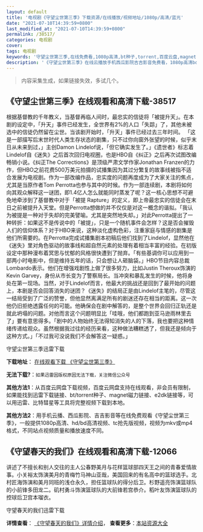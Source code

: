 ```yaml
---
layout: default
title: '电视剧《守望尘世第三季》下载资源/在线播放/视频地址/1080p/高清/蓝光'
date: "2021-07-10T14:39:59+0800"
last_modified_at: "2021-07-10T14:39:59+0800"
permalink: /38517/
categories: 电视剧
cover:
tags: 电视剧
keywords: '守望尘世第三季,在线免费看,1080p高清,bt种子,torrent,百度云盘,magnet,磁力链,迅雷下载资源'
description: '《守望尘世第三季》在线云播放手机西瓜影院吉吉影音免费看，1080p高清bd/hd未删减完整版和tc抢先枪版，mkv/mp4格式，附带bt/torrent种子、magnet/磁力链、百度云盘、网盘资源迅雷下载链接'
---
```


>内容采集生成，如果链接失效，多试几个。


## 《守望尘世第三季》在线观看和高清下载-38517

根据基督教的千年教义，当基督再临人间时，最忠实的信徒将「被提升天」。在本剧的设定中，「升天」事件已经发生，全世界有2%的人口「失踪」了，其他未被选中的信徒仍然留在尘世。当该剧开始时，「升天」事件已经过去三年时间。 「这是一部描写后末世时代人类生存状态的剧集，只不过你向窗外张望的时候，似乎末日从未来到过，」主创Damon Lindelof说，「但它确实发生了。」《遗世者》标志着Lindelof自《迷失》之后首次回归电视圈，也是HBO自《纠正》之后再次试图改编畅销小说。《纠正The Corrections》是顶级严肃文学作家Jonathan Franzen的力作，但HBO之前花费500万美元拍摄的试播集因为其过分繁复的故事线被指不适合发展为电视剧。作为一部改编作品，忠实度的问题再度成为了大家关注的焦点，尤其是当原作者Tom Perrotta也参与其中的时候。作为一部连续剧，本剧将如何向其观众解释这一谜团，即1.4亿人怎么就能同时蒸发了呢？这一核心思想不可避免地牵涉到了基督教中对于「被提 Rapture」的定义，即上帝最忠实的信徒会在末日之前被提升入天堂。但是Perrotta想做的并不仅仅是对这一概念的谐拟。「我认为被提是一种对于失却的完美譬喻。尤其是突然地失却。」对此Perrotta提出了一种转折：如果这不是传说中的「被提」，只是一个随机事件会怎样？这是否会摧毁人们的信仰体系？对于HBO来说，这种淡化虚构色彩，注重家庭与情感的剧集是他们所需要的。在Perrotta完成试播集剧本初稿后他们找到了Lindelof，显然他在《迷失》里对角色驱动的故事线和超自然元素的处理有着相当丰富的经验。在初版设定中那种漫布着冥思与忧郁的风格很快遭到了抛弃。「有些基调你可以应用到一部两小时电影中，但是维持五年的话，只会想让人砸脑袋。」HBO节目内容总裁Lombardo表示。他们在增强戏剧性上做了很多努力，比如Justin Theroux饰演的Kevin Garvey，身份从市长变为了警察局长。当冲突和暴乱发生的时候，他将身处在第一现场。当然，对于Lindelof而言，他最大的挑战还是回到了最开始的问题上，本剧是否会回答消失的谜团？《迷失》的结局正是由Lindelof主笔的，尽管这一结局受到了广泛的赞誉，但他显然离满足所有的剧迷还存在相当的距离。这一次他仍旧拒绝透露任何的可能。他确保会在剧中解答的，是整个世界会回归正轨还是就此坍塌的问题。对他而言这个问题明显比「哇哦，他们都跑到亚马逊雨林里去了」要有意思得多。「剧中的人物始终无法得知消失的人的下落，我也要把这种情绪传递给观众。虽然根据我过往的经历来看，这种做法糟糕透了，但我还是倾向于这种方式。」「不过我可没说我们不会解答这一疑惑。」


守望尘世第三季迅雷下载

**下载地址**： [在线观看下载 《守望尘世第三季》](https://www.993dy.com//vod-detail-id-26101.html) 


**无法下载?**：`如果迅雷因版权原因无法下载，关注微信公众号 `

**其他方法1**：从百度云网盘下载视频，百度云网盘支持在线观看，非会员有限制，如果能找到迅雷下载链接、bt/torrent种子、magnet磁力链接、e2dk链接等，可以用迅雷、比特彗星等工具将完整视频下载到本地。

**其他方法2**：用手机云播、西瓜影院、吉吉影音等在线免费观看《守望尘世第三季》，一般提供1080p高清、hd/bd高清视频、tc抢先版视频，视频为mkv或mp4格式，不同站点视频质量和播放速度不同。


## 《守望春天的我们》在线观看和高清下载-12066

讲述了不擅长和别人交往的主人公春野美月与花样篮球部四天王之间的青春爱情故事。小关裕太饰演美月的青梅竹马神山亚哉，美国回来的有名高中的篮球选手。北村匠海饰演和美月同班的浅仓永久，担任篮球队的得分后卫。杉野遥亮饰演篮球队的小前锋多田龙二。矶村勇斗饰演篮球队的大前锋若宫恭介。稻叶友饰演篮球队的控球后卫宫本瑠衣。


守望春天的我们迅雷下载

**详情查看**： [《守望春天的我们》详情介绍](/movie/12066/)， **查看更多**：[本站资源大全](/movie/t/all/)


